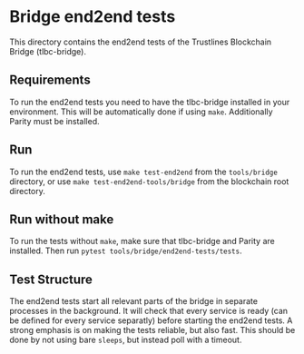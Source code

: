 # Bridge end2end tests

This directory contains the end2end tests of the Trustlines Blockchain Bridge (tlbc-bridge).

## Requirements

To run the end2end tests you need to have the tlbc-bridge
installed in your environment. This will be automatically done if using `make`.
Additionally Parity must be installed.

## Run

To run the end2end tests, use
`make test-end2end`
from the `tools/bridge` directory, or use `make test-end2end-tools/bridge`
from the blockchain root directory.

## Run without make

To run the tests without `make`, make sure that tlbc-bridge and Parity
are installed. Then run `pytest tools/bridge/end2end-tests/tests`.

## Test Structure

The end2end tests start all relevant parts of the bridge in separate processes in the background.
It will check that every service is ready (can be defined for every service separatly) before starting the end2end tests.
A strong emphasis is on making the tests reliable, but also fast. This should be done by not using bare `sleeps`,
but instead poll with a timeout.
